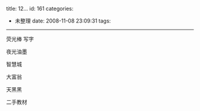 title: 12...
id: 161
categories:
  - 未整理
date: 2008-11-08 23:09:31
tags:
---

荧光棒 写字

夜光油墨

智慧城

大富翁

天黑黑

二手教材